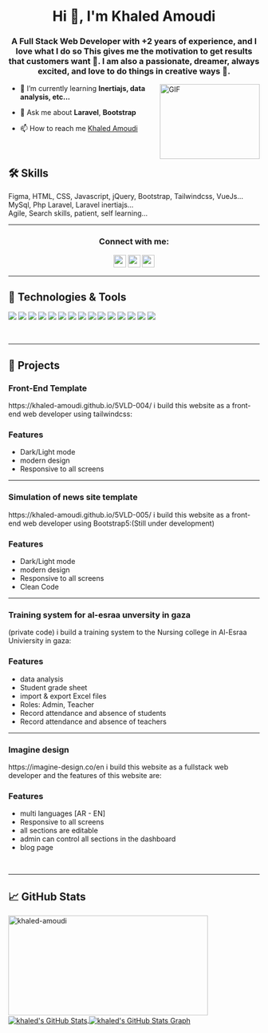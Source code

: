 <h1 align="center">Hi 👋, I'm Khaled Amoudi</h1>
<h3 align="center">A Full Stack Web Developer with +2 years of experience, and I love what I do so This gives me the motivation to get results that customers want 🥰. I am also a passionate, dreamer, always excited, and love to do things in creative ways 🤯.</h3>


<img align="right" width="200px" height="150px" alt="GIF" src="https://media.giphy.com/media/zOvBKUUEERdNm/giphy.gif" />


- 🌱 I’m currently learning **Inertiajs, data analysis, etc...**

- 💬 Ask me about **Laravel**, **Bootstrap**

- 📫 How to reach me [Khaled Amoudi](https://www.linkedin.com/in/khaled-amoudi-73768a195/)

<br>

## 🛠 Skills
Figma, HTML, CSS, Javascript, jQuery, Bootstrap, Tailwindcss, VueJs... <br>
MySql, Php Laravel, Laravel inertiajs...<br>
Agile, Search skills, patient, self learning...

<hr>
<h3 align="center">Connect with me:</h3>

<p align="center"><a href="https://twitter.com/5aled_amoudi"><img src="https://img.shields.io/badge/twitter-%231DA1F2.svg?&style=for-the-badge&logo=twitter&logoColor=white" height=25></a> <a href="https://www.linkedin.com/in/khaled-amoudi/"><img src="https://img.shields.io/badge/linkedin-%230077B5.svg?&style=for-the-badge&logo=linkedin&logoColor=white" height=25></a> <a href="https://www.instagram.com/5aled_amoudi/"><img src="https://img.shields.io/badge/instagram-%23E4405F.svg?&style=for-the-badge&logo=instagram&logoColor=white" height=25></a> 
</p>


<hr>

## 🔧 Technologies & Tools 

![](https://img.shields.io/badge/Code-Figma-informational?style=for-the-badge&logo=figma&logoColor=critical&color=critical)
![](https://img.shields.io/badge/Code-HTML5-informational?style=for-the-badge&logo=html5&orange=white&color=orange)
![](https://img.shields.io/badge/Code-CSS3-informational?style=for-the-badge&logo=css3&logoColor=blue&color=blue)
![](https://img.shields.io/badge/Code-JavaScript-informational?style=for-the-badge&logo=javascript&logoColor=yellow&color=yellow)
![](https://img.shields.io/badge/Code-Vuejs-informational?style=for-the-badge&logo=vue&logoColor=brightgreen&color=brightgreen)
![](https://img.shields.io/badge/Code-SASS-informational?style=for-the-badge&logo=sass&logoColor=ff69b4&color=ff69b4)
![](https://img.shields.io/badge/Code-Bootstrap-informational?style=for-the-badge&logo=bootstrap&logoColor=blueviolet&color=blueviolet)
![](https://img.shields.io/badge/Code-Tailwindcss-informational?style=for-the-badge&logo=tailwindcss&logoColor=blue&color=blue)
![](https://img.shields.io/badge/Tools-Laravel-informational?style=for-the-badge&logo=laravel&logoColor=red&color=red)
![](https://img.shields.io/badge/Database-MySQL-informational?style=for-the-badge&logo=mysql&logoColor=blue&color=blue)
![](https://img.shields.io/badge/Tool-Firebase-informational?style=for-the-badge&logo=firebase&logoColor=orange&color=orange)
![](https://img.shields.io/badge/Tools-Git-informational?style=for-the-badge&logo=git&logoColor=red&color=red)
![](https://img.shields.io/badge/Tools-Postman-informational?style=for-the-badge&logo=postman&logoColor=orange&color=orange)
![](https://img.shields.io/badge/Tools-Heroku-informational?style=for-the-badge&logo=heroku&logoColor=blueviolet&color=blueviolet)
![](https://img.shields.io/badge/Editor-VSCode-informational?style=for-the-badge&logo=visualstudiocode&logoColor=blue&color=blue)

<br>

<hr>



## 🚀 Projects 

<h3>Front-End Template</h3>
https://khaled-amoudi.github.io/5VLD-004/
i build this website as a front-end web developer using tailwindcss:

<h3>Features</h3>

- Dark/Light mode
- modern design
- Responsive to all screens

<hr>

<h3>Simulation of news site template</h3>
https://khaled-amoudi.github.io/5VLD-005/
i build this website as a front-end web developer using Bootstrap5:(Still under development)

<h3>Features</h3>

- Dark/Light mode
- modern design
- Responsive to all screens
- Clean Code

<hr>

<h3>Training system for al-esraa unversity in gaza</h3>(private code)
i build a training system to the Nursing college in Al-Esraa Univiersity in gaza:

<h3>Features</h3>

- data analysis
- Student grade sheet
- import & export Excel files
- Roles: Admin, Teacher
- Record attendance and absence of students
- Record attendance and absence of teachers

<hr>

<h3>Imagine design</h3>
https://imagine-design.co/en
i build this website as a fullstack web developer and the features of this website are:

<h3>Features</h3>

- multi languages [AR - EN]
- Responsive to all screens
- all sections are editable
- admin can control all sections in the dashboard
- blog page
<!---
khaled-amoudi/khaled-amoudi is a ✨ special ✨ repository because its `README.md` (this file) appears on your GitHub profile.
You can click the Preview link to take a look at your changes.
--->

<br>
<hr>


## 📈 GitHub Stats 

<a href="https://github.com/khaled-amoudi/khaled-amoudi">
<img align="center" width="400" height="200" src="https://github-readme-stats.vercel.app/api/top-langs?username=khaled-amoudi&show_icons=true&theme=radical&locale=en&hide_border=true&layout=compact" alt="khaled-amoudi" />
</a>

<a href="https://github.com/khaled-amoudi/khaled-amoudi">
  <img align="center" src="https://github-readme-stats.vercel.app/api?username=khaled-amoudi&count_private=true&show_icons=true&theme=radical&hide_border=true&custom_title=khaled%20amoudi%27%20Github%20Stats" alt="khaled's GitHub Stats" />
</a>

<a href="https://github.com/khaled-amoudi/khaled-amoudi">
  <img align="center" src="https://github-profile-summary-cards.vercel.app/api/cards/profile-details?username=khaled-amoudi&theme=radical&hide_border=true)](https://github.com/khaled-amoudi" alt="khaled's GitHub Stats Graph"/>
</a>
<br><br>

